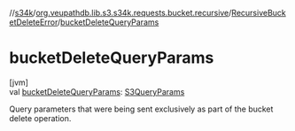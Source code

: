 //[s34k](../../../index.md)/[org.veupathdb.lib.s3.s34k.requests.bucket.recursive](../index.md)/[RecursiveBucketDeleteError](index.md)/[bucketDeleteQueryParams](bucket-delete-query-params.md)

# bucketDeleteQueryParams

[jvm]\
val [bucketDeleteQueryParams](bucket-delete-query-params.md): [S3QueryParams](../../org.veupathdb.lib.s3.s34k.fields.query_params/-s3-query-params/index.md)

Query parameters that were being sent exclusively as part of the bucket delete operation.
